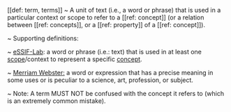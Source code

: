 [[def: term, terms]]
~ A unit of text (i.e., a word or phrase) that is used in a particular context or scope to refer to a [[ref: concept]] (or a relation between [[ref: concepts]], or a [[ref: property]] of a [[ref: concept]]).

~ Supporting definitions:

~ [eSSIF-Lab](https://essif-lab.github.io/framework/docs/essifLab-glossary#term): a word or phrase (i.e.: text) that is used in at least one [scope](https://essif-lab.github.io/framework/docs/terms/scope)/context to represent a specific [concept](https://essif-lab.github.io/framework/docs/terms/concept).

~ [Merriam Webster:](https://www.merriam-webster.com/dictionary/term) a word or expression that has a precise meaning in some uses or is peculiar to a science, art, profession, or subject.

~ Note: A term MUST NOT be confused with the concept it refers to (which is an extremely common mistake).

